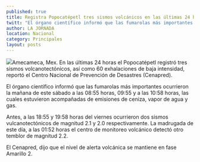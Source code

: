 ```yaml
---
published: true
title: Registra Popocatépetl tres sismos volcánicos en las últimas 24 horas
twitt: "El órgano científico informó que las fumarolas más importantes ocurrieron la mañana de este sábado a las 08:55 horas, 09:55 y a las 10:58 horas, las cuales estuvieron acompañadas de emisiones de ceniza, vapor de agua y gas"
author: LA JORNADA
location: Nacional
category: Principales
layout: posts
---
```


![](http://i.imgur.com/Dv8Fw0Nm.jpg)Amecameca, Mex. En las últimas 24 horas el Popocatépetl registró tres sismos volcanotectónicos, así como 60 exhalaciones de baja intensidad, reportó el Centro Nacional de Prevención de Desastres (Cenapred).

El órgano científico informó que las fumarolas más importantes ocurrieron la mañana de este sábado a las 08:55 horas, 09:55 y a las 10:58 horas, las cuales estuvieron acompañadas de emisiones de ceniza, vapor de agua y gas.

Antes, a las 18:55 y 19:58 horas del viernes ocurrieron dos sismos vulcanotectónicos de magnitud 2.1 y 2.0 respectivamente. La madrugada de este día, a las 01:52 horas el centro de monitoreo volcánico detectó otro temblor de magnitud 2.2.

El Cenapred, dijo que el nivel de alerta volcánica se mantiene en fase Amarillo 2.
